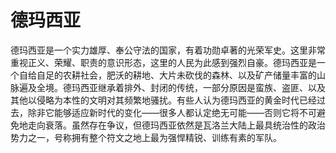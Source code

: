 # 德玛西亚

德玛西亚是一个实力雄厚、奉公守法的国家，有着功勋卓著的光荣军史。这里非常重视正义、荣耀、职责的意识形态，这里的人民为此感到强烈自豪。德玛西亚是一个自给自足的农耕社会，肥沃的耕地、大片未砍伐的森林、以及矿产储量丰富的山脉遍及全境。德玛西亚继承着排外、封闭的传统，一部分原因是蛮族、盗匪、以及其他以侵略为本性的文明对其频繁地骚扰。有些人认为德玛西亚的黄金时代已经过去，除非它能够适应新时代的变化——很多人都认定绝无可能——否则它将不可避免地走向衰落。虽然存在争议，但德玛西亚依然是瓦洛兰大陆上最具统治性的政治势力之一，号称拥有整个符文之地上最为强悍精锐、训练有素的军队。

